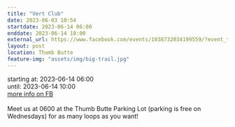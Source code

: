 ```yaml
---
title: "Vert Club"
date: 2023-06-03 10:54
startdate: 2023-06-14 06:00
enddate: 2023-06-14 10:00
external_url: https://www.facebook.com/events/1038732034199559/?event_time_id=1038732070866222
layout: post
location: Thumb Butte
feature-img: "assets/img/big-trail.jpg"
---
```


starting at: 2023-06-14 06:00<br>until: 2023-06-14 10:00<br><a href="https://www.facebook.com/events/1038732034199559/?event_time_id=1038732070866222">more info on FB</a><br><br>Meet us at 0600 at the Thumb Butte Parking Lot (parking is free on Wednesdays) for as many loops as you want! <br>
  <br>
  

